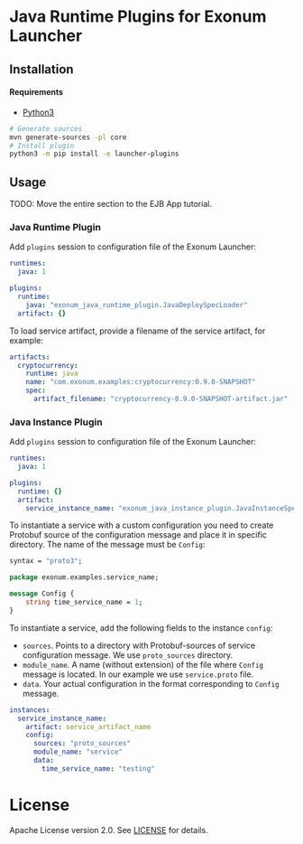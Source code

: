 # Java Runtime Plugins for Exonum Launcher

## Installation

#### Requirements

- [Python3](https://www.python.org/downloads/)

```bash
# Generate sources
mvn generate-sources -pl core
# Install plugin
python3 -m pip install -e launcher-plugins
```

## Usage

TODO: Move the entire section to the EJB App tutorial.

### Java Runtime Plugin

Add `plugins` session to configuration file of the Exonum Launcher:

```yaml
runtimes:
  java: 1

plugins:
  runtime:
    java: "exonum_java_runtime_plugin.JavaDeploySpecLoader"
  artifact: {}
```

To load service artifact, provide a filename of the service artifact, for example:

```yaml
artifacts:
  cryptocurrency:
    runtime: java
    name: "com.exonum.examples:cryptocurrency:0.9.0-SNAPSHOT"
    spec:
      artifact_filename: "cryptocurrency-0.9.0-SNAPSHOT-artifact.jar"
```

### Java Instance Plugin

Add `plugins` session to configuration file of the Exonum Launcher:

```yaml
runtimes:
  java: 1

plugins:
  runtime: {}
  artifact: 
    service_instance_name: "exonum_java_instance_plugin.JavaInstanceSpecLoader"
```

To instantiate a service with a custom configuration you need to create Protobuf
source of the configuration message and place it in specific directory. The name 
of the message must be `Config`:

  ```proto
  syntax = "proto3";
  
  package exonum.examples.service_name;
  
  message Config {
      string time_service_name = 1;
  }
  ```

To instantiate a service, add the following fields to the instance `config`:

- `sources`. Points to a directory with Protobuf-sources of service configuration 
message. We use `proto_sources` directory.
- `module_name`. A name (without extension) of the file where `Config` message 
is located. In our example we use `service.proto` file.
- `data`. Your actual configuration in the format corresponding to `Config` message.

```yaml
instances:
  service_instance_name:
    artifact: service_artifact_name
    config:
      sources: "proto_sources"
      module_name: "service"
      data:
        time_service_name: "testing"
```

# License

Apache License version 2.0. See [LICENSE](LICENSE) for details.
